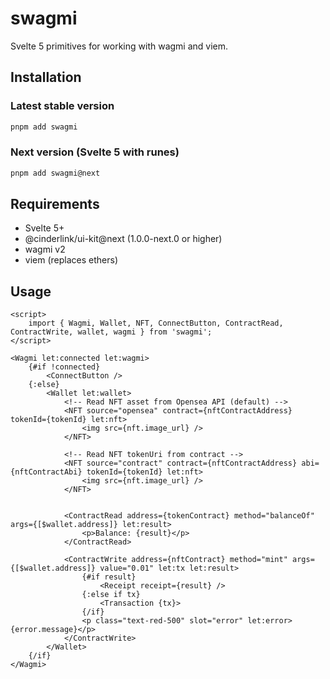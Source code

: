# swagmi

Svelte 5 primitives for working with wagmi and viem.

## Installation

### Latest stable version
```bash
pnpm add swagmi
```

### Next version (Svelte 5 with runes)
```bash
pnpm add swagmi@next
```

## Requirements

- Svelte 5+
- @cinderlink/ui-kit@next (1.0.0-next.0 or higher)
- wagmi v2
- viem (replaces ethers)

## Usage

```svelte
<script>
    import { Wagmi, Wallet, NFT, ConnectButton, ContractRead, ContractWrite, wallet, wagmi } from 'swagmi';
</script>

<Wagmi let:connected let:wagmi>
    {#if !connected}
        <ConnectButton />
    {:else}
        <Wallet let:wallet>
            <!-- Read NFT asset from Opensea API (default) -->
            <NFT source="opensea" contract={nftContractAddress} tokenId={tokenId} let:nft>
                <img src={nft.image_url} />
            </NFT>

            <!-- Read NFT tokenUri from contract -->
            <NFT source="contract" contract={nftContractAddress} abi={nftContractAbi} tokenId={tokenId} let:nft>
                <img src={nft.image_url} />
            </NFT>


            <ContractRead address={tokenContract} method="balanceOf" args={[$wallet.address]} let:result>
                <p>Balance: {result}</p>
            </ContractRead>

            <ContractWrite address={nftContract} method="mint" args={[$wallet.address]} value="0.01" let:tx let:result>
                {#if result}
                    <Receipt receipt={result} />
                {:else if tx}
                    <Transaction {tx}>
                {/if}
                <p class="text-red-500" slot="error" let:error>{error.message}</p>
            </ContractWrite>
        </Wallet>
    {/if}
</Wagmi>
```
